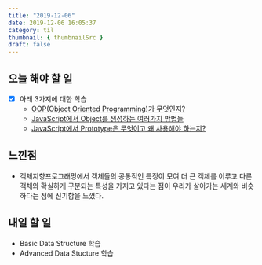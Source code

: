```yaml
---
title: "2019-12-06"
date: 2019-12-06 16:05:37
category: til
thumbnail: { thumbnailSrc }
draft: false
---
```


## 오늘 해야 할 일

- [x] 아래 3가지에 대한 학습
  - [OOP(Object Oriented Programming)가 무엇인지?](https://yoonhe.github.io/javascript/TIL-OOP/)
  - [JavaScript에서 Object를 생성하는 여러가지 방법들](https://yoonhe.github.io/javascript/TIL-CreateObject/)
  - [JavaScript에서 Prototype은 무엇이고 왜 사용해야 하는지?](https://yoonhe.github.io/javascript/TIL-Prototype/)

## 느낀점

- 객체지향프로그래밍에서 객체들의 공통적인 특징이 모여 더 큰 객체를 이루고 다른 객체와 확실하게 구분되는 특성을 가지고 있다는 점이 우리가 살아가는 세계와 비슷하다는 점에 신기함을 느꼈다. 

## 내일 할 일

- Basic Data Structure 학습
- Advanced Data Stucture 학습


